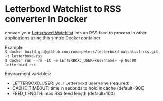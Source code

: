 # Letterboxd Watchlist to RSS converter in Docker

convert your [Letterboxd Watchlist](https://letterboxd.com/) into an RSS feed to process in other applications using this simple Docker container.

Example:  
`$ docker build git@github.com:romanpeters/letterboxd-watchlist-rss.git -t letterboxd-rss`  
`$ docker run --rm -it -e LETTERBOXD_USER=<username> -p 80:80 letterboxd-rss`

Environment variables:
- LETTERBOXD_USER: your Letterboxd username (required)
- CACHE_TIMEOUT: time in seconds to hold in cache (default=900)
- FEED_LENGTH: max RSS feed length (default=100)
